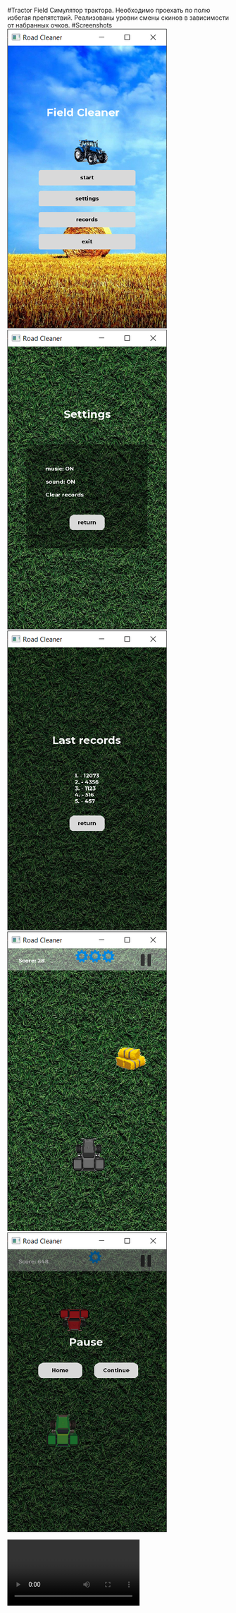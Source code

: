 #Tractor Field
Симулятор трактора. Необходимо проехать по полю избегая препятствий.
Реализованы уровни смены скинов в зависимости от набранных очков.
#Screenshots
![MenuScreen](https://github.com/paulmy/TractorField/blob/main/img/MenuScreen.png)
![SettingsScreen](https://github.com/paulmy/TractorField/blob/main/img/SettingsScreen.png)
![RecordsScreen](https://github.com/paulmy/TractorField/blob/main/img/RecordsScreen.png)
![GameScreen](https://github.com/paulmy/TractorField/blob/main/img/GameScreen.png)
![PauseScreen](https://github.com/paulmy/TractorField/blob/main/img/PauseScreen.png)

![Video](https://github.com/paulmy/TractorField/blob/main/img/video.mp4)

